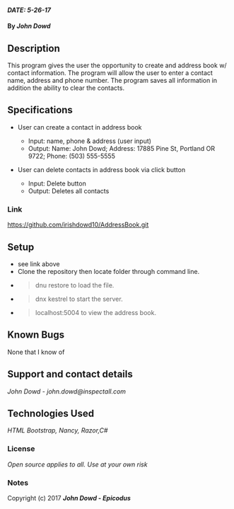 #### _DATE: 5-26-17_

#### By _**John Dowd**_

## Description

This program gives the user the opportunity to create and address book w/ contact information. The program will allow the user to enter a contact name, address and phone number.  The program saves all information in addition the ability to clear the contacts.


## Specifications
* User can create a contact in address book
  * Input: name, phone & address (user input)
  * Output: Name: John Dowd; Address: 17885 Pine St, Portland OR 9722; Phone: (503) 555-5555

* User can delete contacts  in address book via click button
  * Input: Delete button
  * Output: Deletes all contacts   

### Link
https://github.com/irishdowd10/AddressBook.git

## Setup

* see link above
* Clone the repository then locate folder through command line.
* >dnu restore to load the file.
* >dnx kestrel to start the server.
* >localhost:5004 to view the address book.


## Known Bugs
None that I know of

## Support and contact details

_John Dowd - john.dowd@inspectall.com_

## Technologies Used

_HTML Bootstrap, Nancy, Razor,C#_

### License

*Open source applies to all. Use at your own risk*

### Notes

Copyright (c) 2017 **_John Dowd - Epicodus_**
